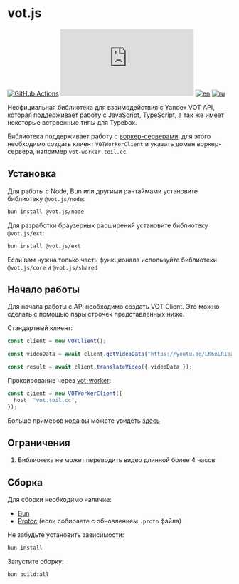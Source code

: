 # vot.js

[![GitHub Actions](https://github.com/FOSWLY/vot.js/actions/workflows/ci.yml/badge.svg)](https://github.com/FOSWLY/vot.js/actions/workflows/ci.yml)
[![npm](https://img.shields.io/bundlejs/size/vot.js)](https://www.npmjs.com/package/vot.js)
[![en](https://img.shields.io/badge/lang-English%20%F0%9F%87%AC%F0%9F%87%A7-white)](README.md)
[![ru](https://img.shields.io/badge/%D1%8F%D0%B7%D1%8B%D0%BA-%D0%A0%D1%83%D1%81%D1%81%D0%BA%D0%B8%D0%B9%20%F0%9F%87%B7%F0%9F%87%BA-white)](README-RU.md)

Неофициальная библиотека для взаимодействия с Yandex VOT API, которая поддерживает работу с JavaScript, TypeScript, а так же имеет некоторые встроенные типы для Typebox.

Библиотека поддерживает работу с [воркер-серверами](https://github.com/FOSWLY/vot-worker), для этого необходимо создать клиент `VOTWorkerClient` и указать домен воркер-сервера, например `vot-worker.toil.cc`.

## Установка

Для работы с Node, Bun или другими рантаймами установите библиотеку `@vot.js/node`:

```bash
bun install @vot.js/node
```

Для разработки браузерных расширений установите библиотеку `@vot.js/ext`:

```bash
bun install @vot.js/ext
```

Если вам нужна только часть функционала используйте библиотеки `@vot.js/core` и `@vot.js/shared`

## Начало работы

Для начала работы с API необходимо создать VOT Client. Это можно сделать с помощью пары строчек представленных ниже.

Стандартный клиент:

```ts
const client = new VOTClient();

const videoData = await client.getVideoData("https://youtu.be/LK6nLR1bzpI");

const result = await client.translateVideo({ videoData });
```

Проксирование через [vot-worker](https://github.com/FOSWLY/vot-worker):

```ts
const client = new VOTWorkerClient({
  host: "vot.toil.cc",
});
```

Больше примеров кода вы можете увидеть [здесь](https://github.com/FOSWLY/vot.js/tree/main/examples)

## Ограничения

1. Библиотека не может переводить видео длинной более 4 часов

## Сборка

Для сборки необходимо наличие:

- [Bun](https://bun.sh/)
- [Protoc](https://github.com/protocolbuffers/protobuf/releases) (если собираете с обновлением `.proto` файла)

Не забудьте установить зависимости:

```bash
bun install
```

Запустите сборку:

```bash
bun build:all
```
